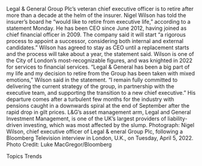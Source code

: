 Legal & General Group Plc’s veteran chief executive officer is to retire after more than a decade at the helm of the insurer.
Nigel Wilson has told the insurer’s board he “would like to retire from executive life,” according to a statement Monday. He has been CEO since June 2012, having joined as chief financial officer in 2009.
The company said it will start “a rigorous process to appoint a successor, considering both internal and external candidates.” Wilson has agreed to stay as CEO until a replacement starts and the process will take about a year, the statement said.
Wilson is one of the City of London’s most-recognizable figures, and was knighted in 2022 for services to financial services.
“Legal & General has been a big part of my life and my decision to retire from the Group has been taken with mixed emotions,” Wilson said in the statement. “I remain fully committed to delivering the current strategy of the group, in partnership with the executive team, and supporting the transition to a new chief executive.”
His departure comes after a turbulent few months for the industry with pensions caught in a downwards spiral at the end of September after the rapid drop in gilt prices. L&G’s asset management arm, Legal and General Investment Management, is one of the UK’s largest providers of liability-driven investing, which was most affected by the slump.
Photograph: Nigel Wilson, chief executive officer of Legal & eneral Group Plc, following a Bloomberg Television interview in London, U.K., on Tuesday, April 5, 2022. Photo Credit: Luke MacGregor/Bloomberg

Topics
Trends
